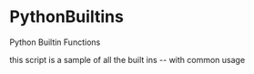 PythonBuiltins
==============

Python Builtin Functions

this script is a sample of all the built ins -- with common usage
